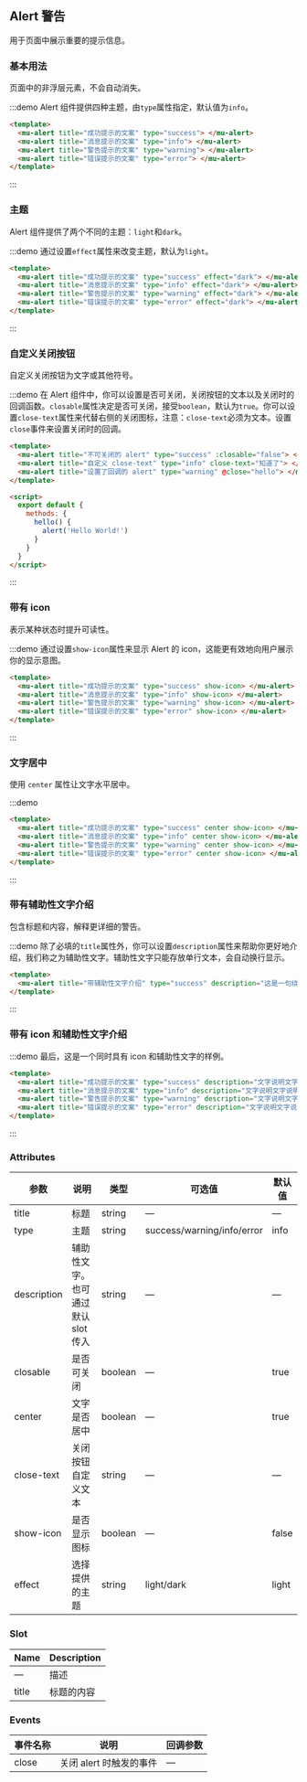 <!--
 * @Author: Victor wang
 * @Date: 2020-04-22 19:01:34
 * @LastEditors: Victor.wang
 * @LastEditTime: 2020-04-24 03:20:45
 * @Description:
 -->

## Alert 警告

用于页面中展示重要的提示信息。

### 基本用法

页面中的非浮层元素，不会自动消失。

:::demo Alert 组件提供四种主题，由`type`属性指定，默认值为`info`。

```html
<template>
  <mu-alert title="成功提示的文案" type="success"> </mu-alert>
  <mu-alert title="消息提示的文案" type="info"> </mu-alert>
  <mu-alert title="警告提示的文案" type="warning"> </mu-alert>
  <mu-alert title="错误提示的文案" type="error"> </mu-alert>
</template>
```

:::

### 主题

Alert 组件提供了两个不同的主题：`light`和`dark`。

:::demo 通过设置`effect`属性来改变主题，默认为`light`。

```html
<template>
  <mu-alert title="成功提示的文案" type="success" effect="dark"> </mu-alert>
  <mu-alert title="消息提示的文案" type="info" effect="dark"> </mu-alert>
  <mu-alert title="警告提示的文案" type="warning" effect="dark"> </mu-alert>
  <mu-alert title="错误提示的文案" type="error" effect="dark"> </mu-alert>
</template>
```

:::

### 自定义关闭按钮

自定义关闭按钮为文字或其他符号。

:::demo 在 Alert 组件中，你可以设置是否可关闭，关闭按钮的文本以及关闭时的回调函数。`closable`属性决定是否可关闭，接受`boolean`，默认为`true`。你可以设置`close-text`属性来代替右侧的关闭图标，注意：`close-text`必须为文本。设置`close`事件来设置关闭时的回调。

```html
<template>
  <mu-alert title="不可关闭的 alert" type="success" :closable="false"> </mu-alert>
  <mu-alert title="自定义 close-text" type="info" close-text="知道了"> </mu-alert>
  <mu-alert title="设置了回调的 alert" type="warning" @close="hello"> </mu-alert>
</template>

<script>
  export default {
    methods: {
      hello() {
        alert('Hello World!')
      }
    }
  }
</script>
```

:::

### 带有 icon

表示某种状态时提升可读性。

:::demo 通过设置`show-icon`属性来显示 Alert 的 icon，这能更有效地向用户展示你的显示意图。

```html
<template>
  <mu-alert title="成功提示的文案" type="success" show-icon> </mu-alert>
  <mu-alert title="消息提示的文案" type="info" show-icon> </mu-alert>
  <mu-alert title="警告提示的文案" type="warning" show-icon> </mu-alert>
  <mu-alert title="错误提示的文案" type="error" show-icon> </mu-alert>
</template>
```

:::

### 文字居中

使用 `center` 属性让文字水平居中。

:::demo

```html
<template>
  <mu-alert title="成功提示的文案" type="success" center show-icon> </mu-alert>
  <mu-alert title="消息提示的文案" type="info" center show-icon> </mu-alert>
  <mu-alert title="警告提示的文案" type="warning" center show-icon> </mu-alert>
  <mu-alert title="错误提示的文案" type="error" center show-icon> </mu-alert>
</template>
```

:::

### 带有辅助性文字介绍

包含标题和内容，解释更详细的警告。

:::demo 除了必填的`title`属性外，你可以设置`description`属性来帮助你更好地介绍，我们称之为辅助性文字。辅助性文字只能存放单行文本，会自动换行显示。

```html
<template>
  <mu-alert title="带辅助性文字介绍" type="success" description="这是一句绕口令：黑灰化肥会挥发发灰黑化肥挥发；灰黑化肥会挥发发黑灰化肥发挥。 黑灰化肥会挥发发灰黑化肥黑灰挥发化为灰……"> </mu-alert>
</template>
```

:::

### 带有 icon 和辅助性文字介绍

:::demo 最后，这是一个同时具有 icon 和辅助性文字的样例。

```html
<template>
  <mu-alert title="成功提示的文案" type="success" description="文字说明文字说明文字说明文字说明文字说明文字说明" show-icon> </mu-alert>
  <mu-alert title="消息提示的文案" type="info" description="文字说明文字说明文字说明文字说明文字说明文字说明" show-icon> </mu-alert>
  <mu-alert title="警告提示的文案" type="warning" description="文字说明文字说明文字说明文字说明文字说明文字说明" show-icon> </mu-alert>
  <mu-alert title="错误提示的文案" type="error" description="文字说明文字说明文字说明文字说明文字说明文字说明" show-icon> </mu-alert>
</template>
```

:::

### Attributes

| 参数        | 说明                               | 类型    | 可选值                     | 默认值 |
| ----------- | ---------------------------------- | ------- | -------------------------- | ------ |
| title       | 标题                               | string  | —                          | —      |
| type        | 主题                               | string  | success/warning/info/error | info   |
| description | 辅助性文字。也可通过默认 slot 传入 | string  | —                          | —      |
| closable    | 是否可关闭                         | boolean | —                          | true   |
| center      | 文字是否居中                       | boolean | —                          | true   |
| close-text  | 关闭按钮自定义文本                 | string  | —                          | —      |
| show-icon   | 是否显示图标                       | boolean | —                          | false  |
| effect      | 选择提供的主题                     | string  | light/dark                 | light  |

### Slot

| Name  | Description |
| ----- | ----------- |
| —     | 描述        |
| title | 标题的内容  |

### Events

| 事件名称 | 说明                    | 回调参数 |
| -------- | ----------------------- | -------- |
| close    | 关闭 alert 时触发的事件 | —        |
